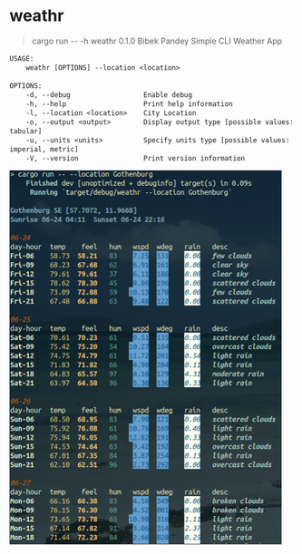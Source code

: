 weathr
======= 

> cargo run -- -h
weathr 0.1.0
Bibek Pandey
Simple CLI Weather App

```
USAGE:
    weathr [OPTIONS] --location <location>

OPTIONS:
    -d, --debug                  Enable debug
    -h, --help                   Print help information
    -l, --location <location>    City Location
    -o, --output <output>        Display output type [possible values: tabular]
    -u, --units <units>          Specify units type [possible values: imperial, metric]
    -V, --version                Print version information
```
    
<p float="left">
  <img src='images/city.png' width='480' height='660'/> 
</p>

